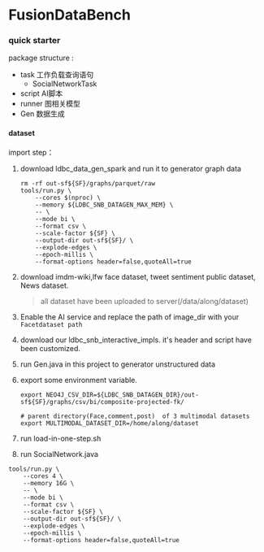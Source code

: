# FusionDataBench

### quick starter

package structure : 
- task 工作负载查询语句
  - SocialNetworkTask
- script AI脚本
- runner 图相关模型
- Gen 数据生成


#### dataset
import step：
1. download ldbc_data_gen_spark and run it to generator graph data

   ```
   rm -rf out-sf${SF}/graphs/parquet/raw
   tools/run.py \
       --cores $(nproc) \
       --memory ${LDBC_SNB_DATAGEN_MAX_MEM} \
       -- \
       --mode bi \
       --format csv \
       --scale-factor ${SF} \
       --output-dir out-sf${SF}/ \
       --explode-edges \
       --epoch-millis \
       --format-options header=false,quoteAll=true
   ```

2. download imdm-wiki,lfw face dataset, tweet sentiment public dataset, News dataset.

   > all dataset have been uploaded to server(/data/along/dataset)

3. Enable the AI service and replace  the path of image_dir with  your `Facetdataset path`

4. download our ldbc_snb_interactive_impls. it's header and script have been customized.

5. run Gen.java in this project to generator unstructured data

6. export some environment variable.

   ```
   export NEO4J_CSV_DIR=${LDBC_SNB_DATAGEN_DIR}/out-sf${SF}/graphs/csv/bi/composite-projected-fk/
   
   # parent directory(Face,comment,post)  of 3 multimodal datasets 
   export MULTIMODAL_DATASET_DIR=/home/along/dataset 
   ```

7. run load-in-one-step.sh

8. run SocialNetwork.java



```
tools/run.py \
    --cores 4 \
    --memory 16G \
    -- \
    --mode bi \
    --format csv \
    --scale-factor ${SF} \
    --output-dir out-sf${SF}/ \
    --explode-edges \
    --epoch-millis \
    --format-options header=false,quoteAll=true
```

